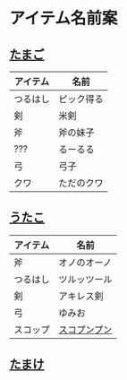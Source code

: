 # アイテム名前案

## [たまご](/wiki/author/tamagoes)
| アイテム     | 名前| 
| ------------ | ---- | 
| つるはし | ピック得る |
| 剣 | 米剣 |
| 斧 | 斧の妹子 |
| ??? | るーるる |
| 弓 | 弓子 |
| クワ | ただのクワ |

## [うたこ](/wiki/author/utako)
| アイテム     | 名前| 
| ------------ | ---- | 
| 斧 | オノのオーノ |
| つるはし | ツルッツール |
| 剣 | アキレス剣 |
| 弓 | ゆみお |
| スコップ | [スコプンプン](https://dm-wiki.net/%E3%80%8A%E3%82%B9%E3%82%B3%E3%83%97%E3%83%B3%E3%83%97%E3%83%B3%E3%80%8B) |

## [たまけ](/wiki/author/tamuke)
